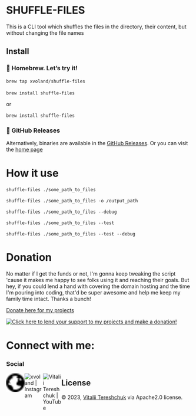 # SHUFFLE-FILES
This is a CLI tool which shuffles the files in the directory, their content, but without changing the file names



## Install

### 🍺 Homebrew.  Let’s try it!

```
brew tap xvoland/shuffle-files

brew install shuffle-files
```
or
```
brew install shuffle-files
```


### 🐙 GitHub Releases

Alternatively, binaries are available in the [GitHub Releases](https://github.com/xvoland/homebrew-shuffle-files/releases).
Or you can visit the [home page][homepage]


# How it use

```
shuffle-files ./some_path_to_files
```

```
shuffle-files ./some_path_to_files -o /output_path
```

```
shuffle-files ./some_path_to_files --debug
```

```
shuffle-files ./some_path_to_files --test
```

```
shuffle-files ./some_path_to_files --test --debug
```



# Donation

No matter if I get the funds or not, I'm gonna keep tweaking the script 'cause it makes me happy to see folks using it and reaching their goals. But hey, if you could lend a hand with covering the domain hosting and the time I'm pouring into coding, that'd be super awesome and help me keep my family time intact. Thanks a bunch!

[Donate here for my projects][paypal]

<a href='https://www.paypal.com/cgi-bin/webscr?cmd=_s-xclick&hosted_button_id=9D4YBRWH8QURU'><img alt='Click here to lend your support to my projects and make a donation!' src='https://www.paypalobjects.com/en_US/GB/i/btn/btn_donateCC_LG.gif' border='0' /></a>



# Connect with me:

### Social
[<img align="left" alt="xVoLAnD" width="50px" src="https://raw.githubusercontent.com/iconic/open-iconic/master/svg/globe.svg" />][home]
[<img align="left" alt="xvoland | Instagram" width="50px" src="https://cdn.jsdelivr.net/npm/simple-icons@v3/icons/instagram.svg" />][instagram]
[<img align="left" alt="Vitalii Tereshchuk | YouTube" width="50px" src="https://cdn.jsdelivr.net/npm/simple-icons@v3/icons/youtube.svg" />][youtube]



## License

&copy; 2023, [Vitalii Tereshchuk][home] via Apache2.0 license.


[home]: http://dotoca.net
[homepage]: https://dotoca.net/shuffle-files
[paypal]: https://paypal.me/xvoland
[youtube]: https://youtube.com/xvoland
[instagram]: https://www.instagram.com/xvoland/
[opencollective]: https://opencollective.com/extract/backers/0/website